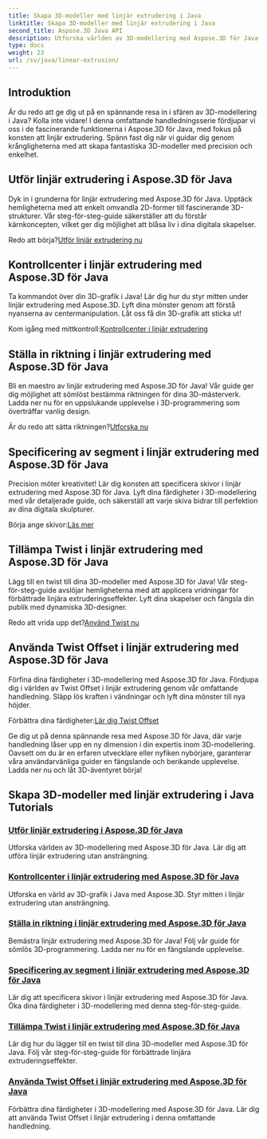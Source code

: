 ```yaml
---
title: Skapa 3D-modeller med linjär extrudering i Java
linktitle: Skapa 3D-modeller med linjär extrudering i Java
second_title: Aspose.3D Java API
description: Utforska världen av 3D-modellering med Aspose.3D för Java. Bemästra linjär extrudering utan ansträngning. Kontrollcenter, ställ in riktning, ange skivor, applicera vridning och mer!
type: docs
weight: 23
url: /sv/java/linear-extrusion/
---
```

## Introduktion


Är du redo att ge dig ut på en spännande resa in i sfären av 3D-modellering i Java? Kolla inte vidare! I denna omfattande handledningsserie fördjupar vi oss i de fascinerande funktionerna i Aspose.3D för Java, med fokus på konsten att linjär extrudering. Spänn fast dig när vi guidar dig genom krångligheterna med att skapa fantastiska 3D-modeller med precision och enkelhet.

## Utför linjär extrudering i Aspose.3D för Java

Dyk in i grunderna för linjär extrudering med Aspose.3D för Java. Upptäck hemligheterna med att enkelt omvandla 2D-former till fascinerande 3D-strukturer. Vår steg-för-steg-guide säkerställer att du förstår kärnkoncepten, vilket ger dig möjlighet att blåsa liv i dina digitala skapelser.

 Redo att börja?[Utför linjär extrudering nu](./performing-linear-extrusion/)

## Kontrollcenter i linjär extrudering med Aspose.3D för Java

Ta kommandot över din 3D-grafik i Java! Lär dig hur du styr mitten under linjär extrudering med Aspose.3D. Lyft dina mönster genom att förstå nyanserna av centermanipulation. Låt oss få din 3D-grafik att sticka ut!

 Kom igång med mittkontroll:[Kontrollcenter i linjär extrudering](./controlling-center/)

## Ställa in riktning i linjär extrudering med Aspose.3D för Java

Bli en maestro av linjär extrudering med Aspose.3D för Java! Vår guide ger dig möjlighet att sömlöst bestämma riktningen för dina 3D-mästerverk. Ladda ner nu för en uppslukande upplevelse i 3D-programmering som överträffar vanlig design.

 Är du redo att sätta riktningen?[Utforska nu](./setting-direction/)

## Specificering av segment i linjär extrudering med Aspose.3D för Java

Precision möter kreativitet! Lär dig konsten att specificera skivor i linjär extrudering med Aspose.3D för Java. Lyft dina färdigheter i 3D-modellering med vår detaljerade guide, och säkerställ att varje skiva bidrar till perfektion av dina digitala skulpturer.

 Börja ange skivor:[Läs mer](./specifying-slices/)

## Tillämpa Twist i linjär extrudering med Aspose.3D för Java

Lägg till en twist till dina 3D-modeller med Aspose.3D för Java! Vår steg-för-steg-guide avslöjar hemligheterna med att applicera vridningar för förbättrade linjära extruderingseffekter. Lyft dina skapelser och fängsla din publik med dynamiska 3D-designer.

 Redo att vrida upp det?[Använd Twist nu](./applying-twist/)

## Använda Twist Offset i linjär extrudering med Aspose.3D för Java

Förfina dina färdigheter i 3D-modellering med Aspose.3D för Java. Fördjupa dig i världen av Twist Offset i linjär extrudering genom vår omfattande handledning. Släpp lös kraften i vändningar och lyft dina mönster till nya höjder.

 Förbättra dina färdigheter:[Lär dig Twist Offset](./using-twist-offset/)

Ge dig ut på denna spännande resa med Aspose.3D för Java, där varje handledning låser upp en ny dimension i din expertis inom 3D-modellering. Oavsett om du är en erfaren utvecklare eller nyfiken nybörjare, garanterar våra användarvänliga guider en fängslande och berikande upplevelse. Ladda ner nu och låt 3D-äventyret börja!
## Skapa 3D-modeller med linjär extrudering i Java Tutorials
### [Utför linjär extrudering i Aspose.3D för Java](./performing-linear-extrusion/)
Utforska världen av 3D-modellering med Aspose.3D för Java. Lär dig att utföra linjär extrudering utan ansträngning.
### [Kontrollcenter i linjär extrudering med Aspose.3D för Java](./controlling-center/)
Utforska en värld av 3D-grafik i Java med Aspose.3D. Styr mitten i linjär extrudering utan ansträngning.
### [Ställa in riktning i linjär extrudering med Aspose.3D för Java](./setting-direction/)
Bemästra linjär extrudering med Aspose.3D för Java! Följ vår guide för sömlös 3D-programmering. Ladda ner nu för en fängslande upplevelse.
### [Specificering av segment i linjär extrudering med Aspose.3D för Java](./specifying-slices/)
Lär dig att specificera skivor i linjär extrudering med Aspose.3D för Java. Öka dina färdigheter i 3D-modellering med denna steg-för-steg-guide.
### [Tillämpa Twist i linjär extrudering med Aspose.3D för Java](./applying-twist/)
Lär dig hur du lägger till en twist till dina 3D-modeller med Aspose.3D för Java. Följ vår steg-för-steg-guide för förbättrade linjära extruderingseffekter.
### [Använda Twist Offset i linjär extrudering med Aspose.3D för Java](./using-twist-offset/)
Förbättra dina färdigheter i 3D-modellering med Aspose.3D för Java. Lär dig att använda Twist Offset i linjär extrudering i denna omfattande handledning.